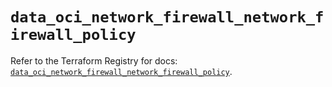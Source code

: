 # `data_oci_network_firewall_network_firewall_policy`

Refer to the Terraform Registry for docs: [`data_oci_network_firewall_network_firewall_policy`](https://registry.terraform.io/providers/oracle/oci/6.18.0/docs/data-sources/network_firewall_network_firewall_policy).
